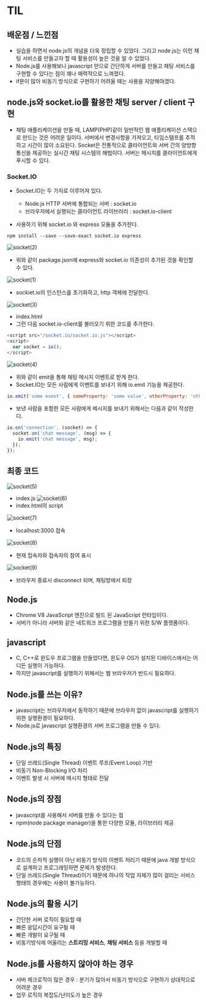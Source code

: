 # TIL 

## 배운점 / 느낀점
- 실습을 하면서 node.js의 개념을 더욱 정립할 수 있었다. 그리고 node.js는 이런 채팅 서비스를 만들고자 할 때 활용성이 높은 것을 알 수 있었다.
- Node.js를 사용해보니 javascript 만으로 간단하게 서버를 만들고 채팅 서비스를 구현할 수 있다는 점이 꽤나 매력적으로 느껴졌다.
- if문이 많아 비동기 방식으로 구현하기 어려울 때는 사용을 지양해야겠다.

## node.js와 socket.io를 활용한 채팅 server / client 구현

- 채팅 애플리케이션을 만들 때, LAMP(PHP)같이 일반적인 웹 애플리케이션 스택으로 만드는 것은 어려운 일이다. 서버에서 변경사항을 가져오고, 타임스탬프를 추적하고 시간이 많이 소요된다.
Socket은 전통적으로 클라이언트와 서버 간의 양방향 통신을 제공하는 실시간 채팅 시스템의 해법이다. 서버는 메시지를 클라이언트에게 푸시할 수 있다.

### Socket.IO
- Socket.IO는 두 가지로 이루어져 있다.
	- Node.js HTTP 서버에 통합되는 서버 : socket.io
	- 브라우저에서 실행되는 클라이언트 라이브러리 : socket.io-client

- 사용하기 위해 socket.io 와 express 모듈을 추가한다.
```
npm install --save --save-exact socket.io express
```

![socket(2)](https://user-images.githubusercontent.com/92859179/174125599-d8e6a786-fb17-471b-a3ae-dbf5380f7324.jpg)

- 위와 같이 package.json에 express와 socket.io 의존성이 추가된 것을 확인할 수 있다.

![socket(1)](https://user-images.githubusercontent.com/92859179/174125538-3207f961-917d-4a6a-bd5d-06be6175fa5b.jpg)

- sockiet.io의 인스턴스를 초기화하고, http 객체에 전달한다.

![socket(3)](https://user-images.githubusercontent.com/92859179/174125664-65d0ef90-6401-40bb-81eb-8f5d78566f54.jpg)

- index.html
- 그런 다음 socket.io-client를 불러오기 위한 코드를 추가한다.
```javascript
<script src="/socket.io/socket.io.js"></script>
<script>
  var socket = io();
</script>
```

![socket(4)](https://user-images.githubusercontent.com/92859179/174125673-aa652b05-43ce-4d47-9e37-d56eafa4ad6c.jpg)

- 위와 같이 emit을 통해 채팅 메시지 이벤트로 받게 한다.
- Socket.IO는 모든 사람에게 이벤트를 보내기 위해 io.emit 기능을 제공한다.
```javascript
io.emit('some event', { someProperty: 'some value', otherProperty: 'other value' }); 
```
- 보낸 사람을 포함한 모든 사람에게 메시지를 보내기 위해서는 다음과 같이 작성한다.
```javascript
io.on('connection', (socket) => {
  socket.on('chat message', (msg) => {
    io.emit('chat message', msg);
  });
});
```

## 최종 코드

![socket(5)](https://user-images.githubusercontent.com/92859179/174125692-428776fc-698c-4bcf-83c7-67c2ff4d8f54.jpg)
- index.js
![socket(6)](https://user-images.githubusercontent.com/92859179/174125702-a1860091-420e-4a69-bae2-f9136dfac49f.jpg)
- index.html의 script

![socket(7)](https://user-images.githubusercontent.com/92859179/174125718-cbe51f68-67ec-4ab7-86b8-49f075c78e0a.jpg)
- localhost:3000 접속

![socket(8)](https://user-images.githubusercontent.com/92859179/174125765-6c286d09-cc93-4058-ba7a-d59c2c7ffcc3.jpg)
- 현재 접속자와 접속자의 참여 표시

![socket(9)](https://user-images.githubusercontent.com/92859179/174125774-a41c15fb-a9be-4185-a041-0f30796ff253.jpg)
- 브라우저 종료시 disconnect 되며, 채팅방에서 퇴장

## Node.js

- Chrome V8 JavaScript 엔진으로 빌드 된 JavaScript 런타임이다.
- 서버가 아니라 서버와 같은 네트워크 프로그램을 만들기 위한 S/W 플랫폼이다.

## javascript

- C, C++로 윈도우 프로그램을 만들었다면, 윈도우 OS가 설치된 디바이스에서는 어디든 실행이 가능하다.
- 하지만 javascript를 실행하기 위해서는 웹 브라우저가 반드시 필요하다.

## Node.js를 쓰는 이유?

- javascript는 브라우저에서 동작하기 때문에 브라우저 없이 javascript를 실행하기 위한 실행환경이 필요하다.
- Node.js로 javascript 실행환경의 서버 프로그램을 만들 수 있다.

## Node.js의 특징

- 단일 쓰레드(Single Thread) 이벤트 루프(Event Loop) 기반
- 비동기 Non-Blocking I/O 처리
- 이벤트 발생 시 서버에 메시지 형태로 전달

## Node.js의 장점

- javascript를 사용해서 서버를 만들 수 있다는 점
- npm(node package manager)을 통한 다양한 모듈, 라이브러리 제공

## Node.js의 단점

- 코드의 순차적 실행이 아닌 비동기 방식의 이벤트 처리기 때문에 java 개발 방식으로 설계하고 프로그래밍하면 문제가 발생한다.
- 단일 쓰레드(Single Thread)이기 때문에 하나의 작업 자체가 많이 걸리는 서비스 형태의 경우에는 사용이 불가능하다.

## Node.js의 활용 시기

- 간단한 서버 로직이 필요할 때
- 빠른 응답시간이 요구될 때
- 빠른 개발이 요구될 때
- 비동기방식에 어울리는 **스트리밍 서비스**, **채팅 서비스** 등을 개발할 때

## Node.js를 사용하지 않아야 하는 경우

- 서버 체크로직이 많은 경우 : 분기가 많아서 비동기 방식으로 구현하기 상대적으로 어려운 경우
- 업무 로직의 복잡도/난이도가 높은 경우